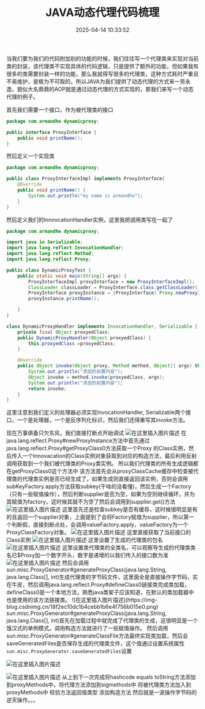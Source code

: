 ﻿---
title: JAVA动态代理代码梳理
date: 2025-04-14 10:33:52
tags:
- 动态代理
- Java
- 代码审计
categories:
  - [代码审计]
  - [Java]
---

当我们要为我们的代码附加别的功能的时候，我们往往写一个代理类来实现对当前类的封装，该代理类不实现具体的代码逻辑，只是提供了额外的功能，但如果我有很多的类需要封装一样的功能，那么我就得写很多的代理类，这种方式耗时严重且不易维护，是极为不可取的。所以JAVA为我们提供了动态代理的方式来一劳永逸，貌似大名鼎鼎的AOP就是通过动态代理的方式实现的，那我们来写一个动态代理的例子。
<!--more-->
首先我们需要一个接口，作为被代理类的接口
```java
package com.armandhe.dynamicproxy;

public interface ProxyInterface {
    public void printName();
}

```

然后定义一个实现类
```java
package com.armandhe.dynamicproxy;

public class ProxyInterfaceImpl implements ProxyInterface{
    @Override
    public void printName() {
        System.out.println("my name is armandhe");
    }
}

```

然后定义我们的InnovcationHandler实例，这里我把调用类写在一起了
```java
package com.armandhe.dynamicproxy;

import java.io.Serializable;
import java.lang.reflect.InvocationHandler;
import java.lang.reflect.Method;
import java.lang.reflect.Proxy;

public class DynamicProxyTest {
    public static void main(String[] args) {
        ProxyInterfaceImpl proxyInterface = new ProxyInterfaceImpl();
        ClassLoader classLoader = ProxyInterface.class.getClassLoader();
        ProxyInterface proxyInstance = (ProxyInterface) Proxy.newProxyInstance(classLoader, new Class[]{ProxyInterface.class}, new DynamicProxyHandler(proxyInterface));
        proxyInstance.printName();

    }
}

class DynamicProxyHandler implements InvocationHandler, Serializable {
    private final Object proxyedClass;
    public DynamicProxyHandler(Object proxyedClass) {
        this.proxyedClass =proxyedClass;
    }

    @Override
    public Object invoke(Object proxy, Method method, Object[] args) throws Throwable {
        System.out.println("添加的前置内容");
        Object invoke = method.invoke(proxyedClass, args);
        System.out.println("添加的前置内容");
        return invoke;
    }
}

```

这里注意到我们定义的处理器必须实现InvocationHandler, Serializable两个接口，一个是处理器，一个是反序列化标识，然后我们还得重写其invoke方法。

现在万事俱备只欠东风，我们直接打断点开始调试
![在这里插入图片描述](https://i-blog.csdnimg.cn/blog_migrate/1c72682141efd09ea30c0cc201201a5a.png)
在java.lang.reflect.Proxy#newProxyInstance方法中首先通过java.lang.reflect.Proxy#getProxyClass0方法获取一个Proxy 的Class实例，然后传入一个Innovacation的Class实例对象获取到对应的构造方法，最后利用反射调用获取到一个我们被代理类的Proxy类实例。
所以我们代理类的所有生成逻辑都在getProxyClass0这个方法中
该方法首先会从proxyClassCache缓存中检查被代理类的代理类实例是否已经生成了，如果生成则直接返回该实例，否则会调用subKeyFactory.apply方法获取subkey(干啥的没看懂)，然后生成一个Factory（只有一些赋值操作），然后判断supplier是否为空，如果为空则继续循环，并为其赋值为factory，这时候其就不为空了然后会调用到supplier.get()方法
![在这里插入图片描述](https://i-blog.csdnimg.cn/blog_migrate/5511f43bd8c13aadcfc270ddea84d371.png)
这里首先还是检查subkey是否有缓存，这时候很明显是有的且返回一个supplier对象，上面提到了会将Factory赋值为supplier，所以第一个判断假，直接到断点处，会调用valueFactory.apply，valueFactory为一个ProxyClassFactory对象。
![在这里插入图片描述](https://i-blog.csdnimg.cn/blog_migrate/e61a4eddece2289449391e21268b45aa.png)
这里直接获取了当前接口的Class实例
![在这里插入图片描述](https://i-blog.csdnimg.cn/blog_migrate/687766e458077b567aa3400cb1839c39.png)
这里设置了生成的代理类的包名
![在这里插入图片描述](https://i-blog.csdnimg.cn/blog_migrate/90fcd9add1996c0b47973552b627d1a4.png)
这里设置类代理类的全类名，可以观察导生成的代理类类名已$Proxy加一个数字开头，数字是递增的以我们传入的接口数为准
![在这里插入图片描述](https://i-blog.csdnimg.cn/blog_migrate/3b46db8cb6bfd2dbb37bf90036a80fcd.png)
然后会调用sun.misc.ProxyGenerator#generateProxyClass(java.lang.String, java.lang.Class<?>[], int)生成代理类的字节码文件，这里面全是直接操作字节码，实在牛皮，然后调用java.lang.reflect.Proxy#defineClass0链接类完成类加载，defineClass0是一个本地方法，熟悉java类架子应该知道，在默认的类加载器中也是使用的该方法链接类。
![在这里插入图片描述](https://img-blog.csdnimg.cn/18f2ec10dc1b4cebb1b6e4f756b015e0.png)
sun.misc.ProxyGenerator#generateProxyClass(java.lang.String, java.lang.Class<?>[], int)首先在加载过程中就完成了代理类的生成，这很明显是一个饿汉式的单例模式。调用构造方法就进行了一些赋值操作。
然后调用sun.misc.ProxyGenerator#generateClassFile方法最终实现类加载，然后会saveGeneratedFiles是否保存生成的代理类文件，这个值通过设置系统属性`sun.misc.ProxyGenerator.saveGeneratedFiles`设置

![在这里插入图片描述](https://i-blog.csdnimg.cn/blog_migrate/86685f77e38e00e4beaa67adc6cd26a4.png)


![在这里插入图片描述](https://i-blog.csdnimg.cn/blog_migrate/1ec4f936c87115d5652fdcaeaafc6c13.png)
从上到下一次完成将hashcode equals toString方法添加到proxyMethods中，将代理方法添加到sigmethods中
将被代理类方法加入到proxyMethods中
校验方法返回值类型
添加构造方法
然后就是一波操作字节码的逆天操作。。。








